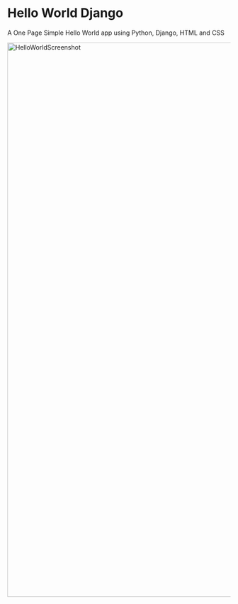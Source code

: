 # Hello World Django
A One Page Simple Hello World app using Python, Django, HTML and CSS

<img width="1251" alt="HelloWorldScreenshot" src="https://user-images.githubusercontent.com/67547010/101287652-7123a080-37e9-11eb-9bdf-768c98dbbf83.png">

